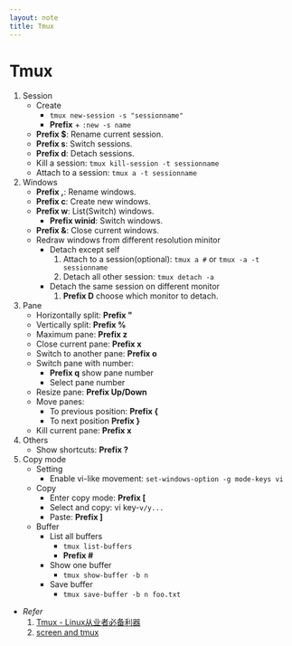 ```yaml
---
layout: note
title: Tmux
---
```


# Tmux
1. Session
    * Create
        * `tmux new-session -s "sessionname"`
        * **Prefix** + `:new -s name`
    * **Prefix $**: Rename current session.
    * **Prefix s**: Switch sessions.
    * **Prefix d**: Detach sessions.
    * Kill a session: `tmux kill-session -t sessionname`
    * Attach to a session: `tmux a -t sessionname`
2. Windows
    * **Prefix ,**: Rename windows.
    * **Prefix c**: Create new windows.
    * **Prefix w**: List(Switch) windows.
        * **Prefix winid**: Switch windows.
    * **Prefix &**: Close current windows.
    * Redraw windows from different resolution minitor
        * Detach except self
            1. Attach to a session(optional): `tmux a #` or `tmux -a -t sessionname`
            2. Detach all other session: `tmux detach -a`
        * Detach the same session on different monitor
            1. **Prefix D** choose which monitor to detach.
3. Pane
    * Horizontally split: **Prefix \"**
    * Vertically split: **Prefix %**
    * Maximum pane: **Prefix z**
    * Close current pane: **Prefix x**
    * Switch to another pane: **Prefix o**
    * Switch pane with number:
        * **Prefix q** show pane number
        * Select pane number
    * Resize pane: **Prefix Up/Down**
    * Move panes:
        * To previous position: **Prefix {**
        * To next position **Prefix }**
    * Kill current pane: **Prefix x**
4. Others
    * Show shortcuts: **Prefix ?**
5. Copy mode
    * Setting
        * Enable vi-like movement: `set-windows-option -g mode-keys vi`
    * Copy
        * Enter copy mode: **Prefix [**
        * Select and copy: vi key-`v/y...`
        * Paste: **Prefix ]**
    * Buffer
        * List all buffers
            * `tmux list-buffers`
            * **Prefix #**
        * Show one buffer
            * `tmux show-buffer -b n`
        * Save buffer
            * `tmux save-buffer -b n foo.txt`

* *Refer*
    1. [Tmux - Linux从业者必备利器](http://cenalulu.github.io/linux/tmux/)
    2. [screen and tmux](http://www.dayid.org/os/notes/tm.html)
